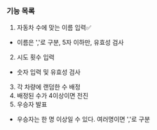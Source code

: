 ### 기능 목록

1. 자동차 수에 맞는 이름 입력✅

- 이름은 ','로 구분, 5자 이하만, 유효성 검사

2. 시도 횟수 입력

- 숫자 입력 및 유효성 검사

3. 각 차량에 랜덤한 수 배정
4. 배정된 수가 4이상이면 전진
5. 우승자 발표

- 우승자는 한 명 이상일 수 있다. 여러명이면 ','로 구분
